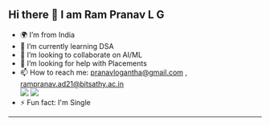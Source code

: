 ## Hi there 👋 I am Ram Pranav L G

- 🌍 I’m from India
- 🌱 I’m currently learning DSA
- 👯 I’m looking to collaborate on AI/ML
- 🤔 I’m looking for help with Placements
- 📫 How to reach me: [pranavlogantha@gmail.com](mailto:pranavlogantha@gmail.com) , [rampranav.ad21@bitsathy.ac.in](mailto:rampranav.ad21@bitsathy.ac.in)
<br />[<img src="https://img.shields.io/badge/LinkedIn-0077B5?style=for-the-badge&logo=linkedin&logoColor=white" />](https://www.linkedin.com/in/ram-pranav-l-g-5595ba231/)    [<img src="https://img.shields.io/badge/Instagram-E4405F?style=for-the-badge&logo=instagram&logoColor=white" />](https://www.instagram.com/rampranav_lg/?next=%2F)
- ⚡ Fun fact: I'm Single 

---
